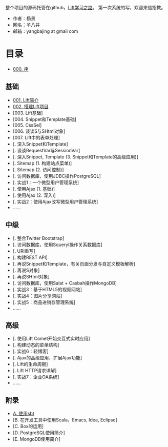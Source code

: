 整个项目的源码托管在github，[Lift学习之路](https://github.com/yangbajing/Lift-learning-the-Road)。
第一次系统的写，欢迎来信指教。

- 作者：杨景
- 网名：羊八井
- 邮箱：yangbajing at gmail com

# 目录

- [000. 序](http://my.oschina.net/yangbajing/blog/82413)

## 基础

- [001. Lift简介](http://my.oschina.net/yangbajing/blog/82422)
- [002. 搭建Lift项目](http://my.oschina.net/yangbajing/blog/107693)
- [003. Lift基础]
- [004. Snippet和Template基础]
- [005. CssSel]
- [006. 谈谈S与SHtml对象]
- [007. Lift中的表单处理]
- [. 深入Snippet和Template]
- [. 谈谈RequestVar与SessionVar]
- [. 深入Snippet, Template (3. Snippet和Template的高级应用)]
- [. Sitemap (1. 构建站点菜单)]
- [. Sitemap (2. 访问控制)]
- [. 访问数据库，使用JDBC操作PostgreSQL]
- [. 实战1：一个微型用户管理系统]
- [. 使用Ajax (1. 基础)]
- [. 使用Ajax (2. 深入)]
- [. 实战2：使用Ajax改写微型用户管理系统]
- ......

## 中级

- [. 整合Twitter Bootstrap]
- [. 访问数据库，使用Squeryl操作关系数据库]
- [. URI重写]
- [. 构建REST API]
- [. 再说Snippet和Template，有关页面分发与自定义模板解析]
- [. 再说S对象]
- [. 再说SHtml对象]
- [. 访问数据库，使用Salat + Casbah操作MongoDB]
- [. 实战3：基于HTML5的视频网站]
- [. 实战4：图片分享网站]
- [. 实战5：商品进销存管理系统]
- ......

## 高级

- [. 使用Lift Comet开始交互式实时应用]
- [. 构建动态的菜单结构]
- [. 实战6：轻博客]
- [. Ajax的高级应用，扩展Ajax功能]
- [. Lift的生命周期]
- [. Lift HTTP请求详解]
- [. 实战7：企业OA系统]
- ......

## 附录

- [A. 使用sbt](http://my.oschina.net/yangbajing/blog/107745)
- [B. 在开发工具中使用Scala，Emacs, Idea, Eclipse]
- [C. Box的运用]
- [D. PostgreSQL使用简介]
- [E. MongoDB使用简介]

